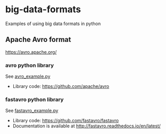 # big-data-formats
Examples of using big data formats in python

## Apache Avro format
https://avro.apache.org/
### avro python library
See [avro_example.py](./examples/avro/avro_example.py)

* Library code: https://github.com/apache/avro

### fastavro python library
See [fastavro_example.py](./examples/avro/fastavro_example.py)

* Library code: https://github.com/fastavro/fastavro
* Documentation is available at http://fastavro.readthedocs.io/en/latest/
